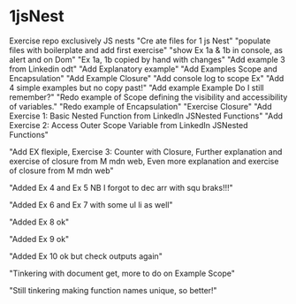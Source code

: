 # 1jsNest
Exercise repo exclusively JS nests
"Cre ate files for 1 js Nest"
"populate files with boilerplate and add first exercise"
"show Ex 1a & 1b in console, as alert and on Dom"
"Ex 1a, 1b copied by hand with changes"
"Add example 3 from Linkedin odt"
"Add Explanatory example"
"Add Examples Scope and Encapsulation"
"Add Example Closure"
"Add console log to scope Ex"
"Add 4 simple examples but no copy past!"
"Add example Example Do I still remember?"
"Redo example of Scope defining the visibility and accessibility of variables."
"Redo example of Encapsulation"
"Exercise Closure"
"Add  Exercise 1: Basic Nested Function from LinkedIn JSNested Functions"
"Add Exercise 2: Access Outer Scope Variable from LinkedIn JSNested Functions"

"Add EX flexiple, Exercise 3: Counter with Closure, Further explanation and exercise  of closure from M mdn web, Even more explanation and exercise of closure from M mdn web"

"Added Ex 4 and Ex 5 NB I forgot to dec arr with squ braks!!!"

"Added Ex 6 and Ex 7 with some ul li as well"

"Added Ex 8 ok"

"Added Ex 9 ok"

"Added Ex 10 ok but check outputs again"

"Tinkering with document get, more to do on Example Scope"

"Still tinkering making function names unique, so better!"